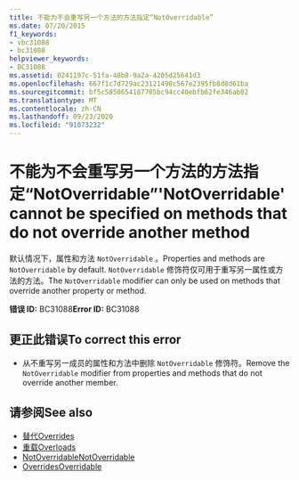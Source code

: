 ```yaml
---
title: 不能为不会重写另一个方法的方法指定“NotOverridable”
ms.date: 07/20/2015
f1_keywords:
- vbc31088
- bc31088
helpviewer_keywords:
- BC31088
ms.assetid: 0241197c-51fa-48b8-9a2a-4205d25641d3
ms.openlocfilehash: 667f1c7d729ac23121498c567e2395fb8d8d61ba
ms.sourcegitcommit: bf5c5850654187705bc94cc40ebfb62fe346ab02
ms.translationtype: MT
ms.contentlocale: zh-CN
ms.lasthandoff: 09/23/2020
ms.locfileid: "91073232"
---
```

# <a name="notoverridable-cannot-be-specified-on-methods-that-do-not-override-another-method"></a><span data-ttu-id="b14c7-102">不能为不会重写另一个方法的方法指定“NotOverridable”</span><span class="sxs-lookup"><span data-stu-id="b14c7-102">'NotOverridable' cannot be specified on methods that do not override another method</span></span>

<span data-ttu-id="b14c7-103">默认情况下，属性和方法 `NotOverridable` 。</span><span class="sxs-lookup"><span data-stu-id="b14c7-103">Properties and methods are `NotOverridable` by default.</span></span> <span data-ttu-id="b14c7-104">`NotOverridable` 修饰符仅可用于重写另一属性或方法的方法。</span><span class="sxs-lookup"><span data-stu-id="b14c7-104">The `NotOverridable` modifier can only be used on methods that override another property or method.</span></span>  
  
 <span data-ttu-id="b14c7-105">**错误 ID:** BC31088</span><span class="sxs-lookup"><span data-stu-id="b14c7-105">**Error ID:** BC31088</span></span>  
  
## <a name="to-correct-this-error"></a><span data-ttu-id="b14c7-106">更正此错误</span><span class="sxs-lookup"><span data-stu-id="b14c7-106">To correct this error</span></span>  
  
- <span data-ttu-id="b14c7-107">从不重写另一成员的属性和方法中删除 `NotOverridable` 修饰符。</span><span class="sxs-lookup"><span data-stu-id="b14c7-107">Remove the `NotOverridable` modifier from properties and methods that do not override another member.</span></span>  
  
## <a name="see-also"></a><span data-ttu-id="b14c7-108">请参阅</span><span class="sxs-lookup"><span data-stu-id="b14c7-108">See also</span></span>

- [<span data-ttu-id="b14c7-109">替代</span><span class="sxs-lookup"><span data-stu-id="b14c7-109">Overrides</span></span>](../language-reference/modifiers/overrides.md)
- [<span data-ttu-id="b14c7-110">重载</span><span class="sxs-lookup"><span data-stu-id="b14c7-110">Overloads</span></span>](../language-reference/modifiers/overloads.md)
- [<span data-ttu-id="b14c7-111">NotOverridable</span><span class="sxs-lookup"><span data-stu-id="b14c7-111">NotOverridable</span></span>](../language-reference/modifiers/notoverridable.md)
- [<span data-ttu-id="b14c7-112">Overrides</span><span class="sxs-lookup"><span data-stu-id="b14c7-112">Overridable</span></span>](../language-reference/modifiers/overridable.md)
